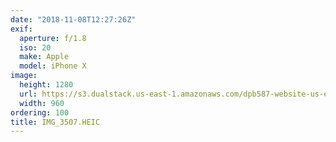 ```yaml
---
date: "2018-11-08T12:27:26Z"
exif:
  aperture: f/1.8
  iso: 20
  make: Apple
  model: iPhone X
image:
  height: 1280
  url: https://s3.dualstack.us-east-1.amazonaws.com/dpb587-website-us-east-1/asset/gallery/2018-europe-trip/a4303193-6f90-92e5-aee2-6b78e0ad44ea~1280.jpg
  width: 960
ordering: 100
title: IMG_3507.HEIC
---
```

